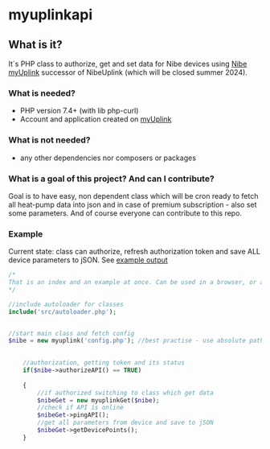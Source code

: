 # myuplinkapi

## What is it?

It`s PHP class to authorize, get and set data for Nibe devices using [Nibe myUplink](https://www.myuplink.com/) successor of NibeUplink (which will be closed summer 2024).

### What is needed?

- PHP version 7.4+ (with lib php-curl)
- Account and application created on [myUplink](https://dev.myuplink.com/login)

### What is not needed?

- any other dependencies nor composers or packages

### What is a goal of this project? And can I contribute?

Goal is to have easy, non dependent class which will be cron ready to fetch all heat-pump data into json and in case of premium subscription - also set some parameters. And of course everyone can contribute to this repo.

### Example

Current state: class can authorize, refresh authorization token and save ALL device parameters to jSON. See [example output](https://pastebin.pl/view/raw/dbd66f2e)

```php
/*
That is an index and an example at once. Can be used in a browser, or as an event file like cronjob.
*/

//include autoloader for classes
include('src/autoloader.php');


//start main class and fetch config
$nibe = new myuplink('config.php'); //best practise - use absolute path
    

    //authorization, getting token and its status
    if($nibe->authorizeAPI() == TRUE)
    
    {
        //if authorized switching to class which get data
        $nibeGet = new myuplinkGet($nibe);
        //check if API is online
        $nibeGet->pingAPI();
        //get all parameters from device and save to jSON
        $nibeGet->getDevicePoints();
    }
